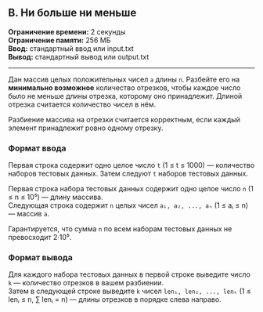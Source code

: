 ## B. Ни больше ни меньше

**Ограничение времени:** 2 секунды  
**Ограничение памяти:** 256 МБ  
**Ввод:** стандартный ввод или input.txt  
**Вывод:** стандартный вывод или output.txt  

---

Дан массив целых положительных чисел `a` длины `n`. Разбейте его на **минимально возможное** количество отрезков, чтобы каждое число было не меньше длины отрезка, которому оно принадлежит. Длиной отрезка считается количество чисел в нём.  

Разбиение массива на отрезки считается корректным, если каждый элемент принадлежит ровно одному отрезку.

### Формат ввода

Первая строка содержит одно целое число `t` (1 ≤ t ≤ 1000) — количество наборов тестовых данных. Затем следуют `t` наборов тестовых данных.

Первая строка набора тестовых данных содержит одно целое число `n` (1 ≤ n ≤ 10⁵) — длину массива.  
Следующая строка содержит `n` целых чисел `a₁, a₂, ..., aₙ` (1 ≤ aᵢ ≤ n) — массив `a`.

Гарантируется, что сумма `n` по всем наборам тестовых данных не превосходит 2·10⁵.

### Формат вывода

Для каждого набора тестовых данных в первой строке выведите число `k` — количество отрезков в вашем разбиении.  
Затем в следующей строке выведите `k` чисел `len₁, len₂, ..., lenₖ` (1 ≤ lenᵢ ≤ n, ∑ lenᵢ = n) — длины отрезков в порядке слева направо.